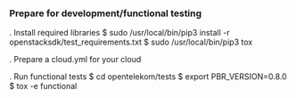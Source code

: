 ### Prepare for development/functional testing

. Install required libraries
$ sudo /usr/local/bin/pip3 install -r openstacksdk/test_requirements.txt
$ sudo /usr/local/bin/pip3 tox

. Prepare a cloud.yml for your cloud

. Run functional tests
$ cd opentelekom/tests
$ export PBR_VERSION=0.8.0
$ tox -e functional